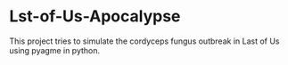 # Lst-of-Us-Apocalypse
This project tries to simulate the cordyceps fungus outbreak in Last of Us using pyagme in python.
